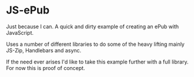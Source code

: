 JS-ePub
=======

Just because I can. A quick and dirty example of creating an ePub with JavaScript.

Uses a number of different libraries to do some of the heavy lifting mainly JS-Zip, Handlebars and async.

If the need ever arises I'd like to take this example further with a full library. For now this is proof of concept. 

